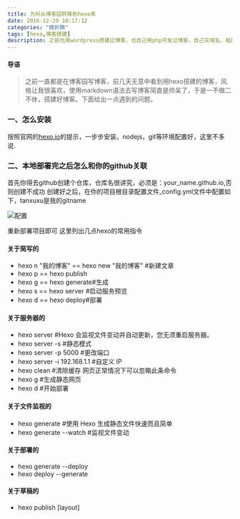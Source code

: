 ```yaml
---
title: 为何从博客园转移到hexo来
date: 2016-12-29 10:17:12
categories: "瞎折腾"
tags: [hexo,博客搭建]
description: 之前也用wordpress搭建过博客，也自己用php开发过博客，自己买域名，租服务器，最后的最后定居在了博客园，前几天无意中看到用hexo搭建的博客，风格让我很喜欢，使用markdown语法去写博客简直是帅呆了
---
```

#### 导语
> 之前一直都是在博客园写博客，前几天无意中看到用hexo搭建的博客，风格让我很喜欢，使用markdown语法去写博客简直是帅呆了，于是一不做二不休，搭建好博客。下面给出一点遇到的问题。

### 一、怎么安装
按照官网的[hexo.io](https://hexo.io/zh-cn/)的提示，一步步安装，nodejs，git等环境配置好，这里不多说.

### 二、本地部署完之后怎么和你的github关联
首先你得去github创建个仓库，仓库名很讲究，必须是：your_name.github.io,否则创建不成功
创建好之后，在你的项目根目录配置文件_config.yml文件中配置如下，tanxuxu是我的gitname

![配置](1.png)

重新部署项目即可
这里列出几点hexo的常用指令

#### 关于简写的
* hexo n "我的博客" == hexo new "我的博客" #新建文章
* hexo p == hexo publish
* hexo g == hexo generate#生成
* hexo s == hexo server #启动服务预览
* hexo d == hexo deploy#部署

#### 关于服务器的
* hexo server #Hexo 会监视文件变动并自动更新，您无须重启服务器。
* hexo server -s #静态模式
* hexo server -p 5000 #更改端口
* hexo server -i 192.168.1.1 #自定义 IP
* hexo clean #清除缓存 网页正常情况下可以忽略此条命令
* hexo g #生成静态网页
* hexo d #开始部署

#### 关于文件监视的
* hexo generate #使用 Hexo 生成静态文件快速而且简单
* hexo generate --watch #监视文件变动

#### 关于部署的
* hexo generate --deploy
* hexo deploy --generate

#### 关于草稿的
* hexo publish [layout] <title>

#### 关于模版
* hexo new "postName" #新建文章
* hexo new page "pageName" #新建页面
* hexo generate #生成静态页面至public目录
* hexo server #开启预览访问端口（默认端口4000，'ctrl + c'关闭server）
* hexo deploy #将.deploy目录部署到GitHub
* hexo new [layout] <title>
* hexo new photo "My Gallery"
* hexo new "Hello World" --lang tw

### 三、你可能会遇到的问题
#### 报错ERROR Deployer not found: git

    npm install hexo-deployer-git --save

### 怎么和你的域名关联
你可以去github去设置

![github域名配置](2.png)

你也可以在source根目录下创建文件CNAME 把你的域名写上去，注意不要写http://

### 四、怎么更换主题
单纯的更换主题还是比较简单的，将下载的主题放到themes目录下，配置文件中的主题名字改成对应的注意名字

    theme: next
